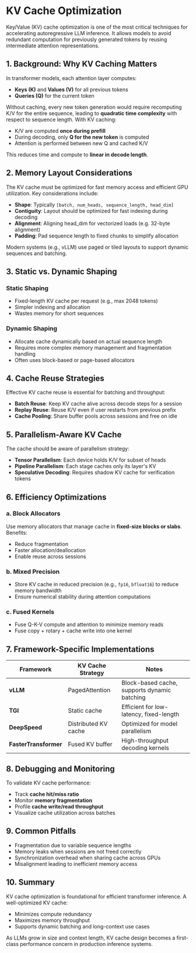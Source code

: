 # KV Cache Optimization

Key/Value (KV) cache optimization is one of the most critical techniques for accelerating autoregressive LLM inference. It allows models to avoid redundant computation for previously generated tokens by reusing intermediate attention representations.

## 1. Background: Why KV Caching Matters

In transformer models, each attention layer computes:

- **Keys (K)** and **Values (V)** for all previous tokens
- **Queries (Q)** for the current token

Without caching, every new token generation would require recomputing K/V for the entire sequence, leading to **quadratic time complexity** with respect to sequence length. With KV caching:

- K/V are computed **once during prefill**
- During decoding, only **Q for the new token** is computed
- Attention is performed between new Q and cached K/V

This reduces time and compute to **linear in decode length**.

## 2. Memory Layout Considerations

The KV cache must be optimized for fast memory access and efficient GPU utilization. Key considerations include:

- **Shape**: Typically `[batch, num_heads, sequence_length, head_dim]`
- **Contiguity**: Layout should be optimized for fast indexing during decoding
- **Alignment**: Aligning head_dim for vectorized loads (e.g. 32-byte alignment)
- **Padding**: Pad sequence length to fixed chunks to simplify allocation

Modern systems (e.g., vLLM) use paged or tiled layouts to support dynamic sequences and batching.

## 3. Static vs. Dynamic Shaping

### Static Shaping

- Fixed-length KV cache per request (e.g., max 2048 tokens)
- Simpler indexing and allocation
- Wastes memory for short sequences

### Dynamic Shaping

- Allocate cache dynamically based on actual sequence length
- Requires more complex memory management and fragmentation handling
- Often uses block-based or page-based allocators

## 4. Cache Reuse Strategies

Effective KV cache reuse is essential for batching and throughput:

- **Batch Reuse**: Keep KV cache alive across decode steps for a session
- **Replay Reuse**: Reuse K/V even if user restarts from previous prefix
- **Cache Pooling**: Share buffer pools across sessions and free on idle

## 5. Parallelism-Aware KV Cache

The cache should be aware of parallelism strategy:

- **Tensor Parallelism**: Each device holds K/V for subset of heads
- **Pipeline Parallelism**: Each stage caches only its layer's KV
- **Speculative Decoding**: Requires shadow KV cache for verification tokens

## 6. Efficiency Optimizations

### a. Block Allocators

Use memory allocators that manage cache in **fixed-size blocks or slabs**. Benefits:

- Reduce fragmentation
- Faster allocation/deallocation
- Enable reuse across sessions

### b. Mixed Precision

- Store KV cache in reduced precision (e.g., `fp16`, `bfloat16`) to reduce memory bandwidth
- Ensure numerical stability during attention computations

### c. Fused Kernels

- Fuse Q-K-V compute and attention to minimize memory reads
- Fuse copy + rotary + cache write into one kernel

## 7. Framework-Specific Implementations

| Framework             | KV Cache Strategy    | Notes                                        |
| --------------------- | -------------------- | -------------------------------------------- |
| **vLLM**              | PagedAttention       | Block-based cache, supports dynamic batching |
| **TGI**               | Static cache         | Efficient for low-latency, fixed-length      |
| **DeepSpeed**         | Distributed KV cache | Optimized for model parallelism              |
| **FasterTransformer** | Fused KV buffer      | High-throughput decoding kernels             |

## 8. Debugging and Monitoring

To validate KV cache performance:

- Track **cache hit/miss ratio**
- Monitor **memory fragmentation**
- Profile **cache write/read throughput**
- Visualize cache utilization across batches

## 9. Common Pitfalls

- Fragmentation due to variable sequence lengths
- Memory leaks when sessions are not freed correctly
- Synchronization overhead when sharing cache across GPUs
- Misalignment leading to inefficient memory access

## 10. Summary

KV cache optimization is foundational for efficient transformer inference. A well-optimized KV cache:

- Minimizes compute redundancy
- Maximizes memory throughput
- Supports dynamic batching and long-context use cases

As LLMs grow in size and context length, KV cache design becomes a first-class performance concern in production inference systems.
